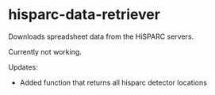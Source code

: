 # hisparc-data-retriever

Downloads spreadsheet data from the HiSPARC servers.

Currently not working.

Updates:
- Added function that returns all hisparc detector locations
